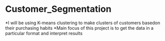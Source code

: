 # Customer_Segmentation

*I will be using K-means clustering to make clusters of customers basedon their purchasing habits
*Main focus of this project is to get the data in a particular format and interpret results
